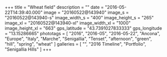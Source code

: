 +++
title = "Wheat field"
description = ""
date = "2016-05-22T14:39:40.000"
image = "20160522@143940"
image_s = "20160522@143940-s"
image_width_s = "400"
image_height_s = "265"
image_xl = "20160522@143940-xl"
image_width_xl = "1000"
image_height_xl = "663"
gps_latitude = "43.7391027833333"
gps_longitude = "13.15286665"
phototags = [ "2016", "2016-05", "2016-05-22", "Ancona", "Europe", "Italy", "Marche", "Senigallia", "Tenset", "afternoon", "green", "hill", "spring", "wheat" ]
galleries = [ "", "2016 Timeline", "Portfolio", "Senigallia Hills" ]
+++

